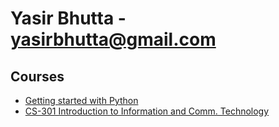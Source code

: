 # Yasir Bhutta - yasirbhutta@gmail.com

## Courses

- [Getting started with Python](python/index.md)
- [CS-301 Introduction to Information and Comm. Technology](cs-301/index.md)
  